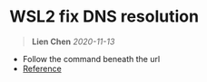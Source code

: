 # WSL2 fix DNS resolution
> **Lien Chen** *2020-11-13*

* Follow the command beneath the url
* [Reference](https://gist.github.com/sivinnguyen/8bc0125b274250683a97e149cf270040)